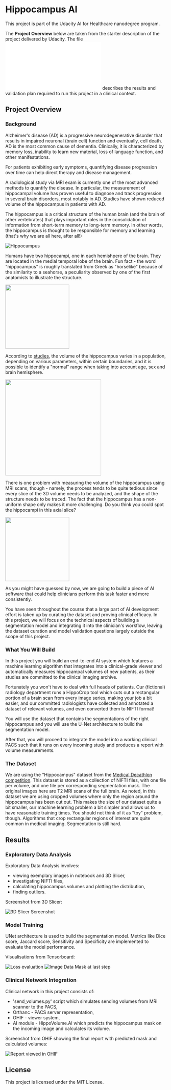 # Hippocampus AI 

This project is part of the Udacity AI for Healthcare nanodegree program.

The **Project Overview** below are taken from the starter description of the project delivered by Udacity. The file ![validation_plan.pdf](./section3/out/validation_plan.pdf) describes the results and validation plan required to run this project in a clinical context.

## Project Overview

### Background

Alzheimer's disease (AD) is a progressive neurodegenerative disorder that results in impaired neuronal (brain cell) function and eventually, cell death. AD is the most common cause of dementia. Clinically, it is characterized by memory loss, inability to learn new material, loss of language function, and other manifestations. 

For patients exhibiting early symptoms, quantifying disease progression over time can help direct therapy and disease management. 

A radiological study via MRI exam is currently one of the most advanced methods to quantify the disease. In particular, the measurement of hippocampal volume has proven useful to diagnose and track progression in several brain disorders, most notably in AD. Studies have shown reduced volume of the hippocampus in patients with AD.

The hippocampus is a critical structure of the human brain (and the brain of other vertebrates) that plays important roles in the consolidation of information from short-term memory to long-term memory. In other words, the hippocampus is thought to be responsible for memory and learning (that's why we are all here, after all!)

![Hippocampus](./hippocampus-small.gif)

Humans have two hippocampi, one in each hemishpere of the brain. They are located in the medial temporal lobe of the brain. Fun fact - the word "hippocampus" is roughly translated from Greek as "horselike" because of the similarity to a seahorse, a peculiarity observed by one of the first anatomists to illustrate the structure.

<img src="./hippocampus-and-seahorse-cropped.jpg" width=200/>

According to [studies](https://www.sciencedirect.com/science/article/pii/S2213158219302542), the volume of the hippocampus varies in a population, depending on various parameters, within certain boundaries, and it is possible to identify a "normal" range when taking into account age, sex and brain hemisphere. 

<img src="./nomogram-fem-right.jpg" width=300>

There is one problem with measuring the volume of the hippocampus using MRI scans, though - namely, the process tends to be quite tedious since every slice of the 3D volume needs to be analyzed, and the shape of the structure needs to be traced. The fact that the hippocampus has a non-uniform shape only makes it more challenging. Do you think you could spot the hippocampi in this axial slice?

<img src="./mri.jpg" width=200>

As you might have guessed by now, we are going to build a piece of AI software that could help clinicians perform this task faster and more consistently.

You have seen throughout the course that a large part of AI development effort is taken up by curating the dataset and proving clinical efficacy. In this project, we will focus on the technical aspects of building a segmentation model and integrating it into the clinician's workflow, leaving the dataset curation and model validation questions largely outside the scope of this project.

### What You Will Build

In this project you will build an end-to-end AI system which features a machine learning algorithm that integrates into a clinical-grade viewer and automatically measures hippocampal volumes of new patients, as their studies are committed to the clinical imaging archive.

Fortunately you won't have to deal with full heads of patients. Our (fictional) radiology department runs a HippoCrop tool which cuts out a rectangular portion of a brain scan from every image series, making your job a bit easier, and our committed radiologists have collected and annotated a dataset of relevant volumes, and even converted them to NIFTI format!

You will use the dataset that contains the segmentations of the right hippocampus and you will use the U-Net architecture to build the segmentation model.

After that, you will proceed to integrate the model into a working clinical PACS such that it runs on every incoming study and produces a report with volume measurements.

### The Dataset

We are using the "Hippocampus" dataset from the [Medical Decathlon competition](http://medicaldecathlon.com/). This dataset is stored as a collection of NIFTI files, with one file per volume, and one file per corresponding segmentation mask. The original images here are T2 MRI scans of the full brain. As noted, in this dataset we are using cropped volumes where only the region around the hippocampus has been cut out. This makes the size of our dataset quite a bit smaller, our machine learning problem a bit simpler and allows us to have reasonable training times. You should not think of it as "toy" problem, though. Algorithms that crop rectangular regions of interest are quite common in medical imaging. Segmentation is still hard.

## Results

### Exploratory Data Analysis

Exploratory Data Analysis involves:
* viewing exemplary images in notebook and 3D Slicer,
* investigating NIFTI files,
* calculating hippocampus volumes and plotting the distribution,
* finding outliers.

Screenshot from 3D Slicer:

![3D Slicer Screenshot](./section1/out/slicer3D.png)

### Model Training

UNet architecture is used to build the segmentation model. Metrics like Dice score, Jaccard score, Sensitivity and Specificity are implemented to evaluate the model performance.

Visualisations from Tensorboard:

![Loss evaluation](./section2/out/Loss.svg)
![Image Data Mask at last step](./section2/out/data_tensorboard.png)

### Clinical Network Integration

Clinical network in this project consists of:
* 'send_volumes.py' script which simulates sending volumes from MRI scanner to the PACS,
* Orthanc - PACS server representation,
* OHIF - viewer system,
* AI module - HippoVolume.AI which predicts the hippocampus mask on the incoming image and calculates its volume.

Screenshot from OHIF showing the final report with predicted mask and calculated volumes:

![Report viewed in OHIF](./section3/out/ohif.png)

## License

This project is licensed under the MIT License.
